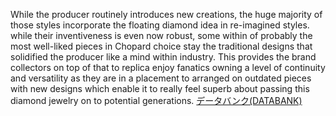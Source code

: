 While the producer routinely introduces new creations, the huge majority of those styles incorporate the floating diamond idea in re-imagined styles. while their inventiveness is even now robust, some within of probably the most well-liked pieces in Chopard choice stay the traditional designs that solidified     the producer like a mind within industry. This provides the brand collectors on top of that to replica enjoy fanatics owning a level of continuity and versatility as they are in a placement to arranged on outdated pieces with new designs which enable it to really feel superb about passing this diamond jewelry on to potential generations.
 <a href="http://www.hiwaflow.com/shoponlinejp.asp?cheap=products-c241.html" title="データバンク(DATABANK)">データバンク(DATABANK)</a>